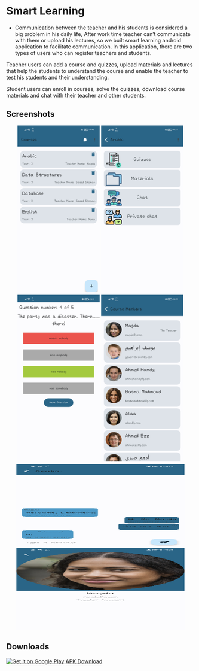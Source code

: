# Smart Learning
* Communication between the teacher and his students is considered a big problem in his daily life, After work time teacher can’t communicate with them or upload his lectures, so we built smart learning android application to facilitate communication. In this application, there are two types of users who can register teachers and students.

Teacher users can add a course and quizzes, upload materials and lectures that help the students to understand the course and enable the teacher to test his students and their understanding.

Student users can enroll in courses, solve the quizzes, download course materials and chat with their teacher and other students.

## Screenshots
<p align="center">
  <img src="Screenshots/1.jpg" height="450" width="220">
  <img src="Screenshots/2.jpg" height="450" width="220">
  <img src="Screenshots/4.jpg" height="450" width="220">
  <img src="Screenshots/6.jpg" height="450" width="220">
  <img src="Screenshots/7.jpg" height="220" width="450">
  <img src="Screenshots/8.jpg" height="220" width="450">
</p>

## Downloads
[<img alt="Get it on Google Play" height="80" src="https://play.google.com/intl/en_us/badges/images/generic/en_badge_web_generic.png">](https://play.google.com/store/apps/details?id=com.mahmoudhamdyae.smartlearning)
[APK Download](https://drive.google.com/file/d/1vL-m4dVIuRIGWy1fwNiAVpIuly4zPRuZ/view?usp=sharing)
